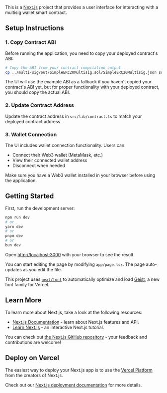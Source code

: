 This is a [Next.js](https://nextjs.org) project that provides a user interface for interacting with a multisig wallet smart contract.

## Setup Instructions

### 1. Copy Contract ABI

Before running the application, you need to copy your deployed contract's ABI:

```bash
# Copy the ABI from your contract compilation output
cp ../multi-sig/out/SimpleERC20Multisig.sol/SimpleERC20Multisig.json src/abi/SimpleERC20Multisig.json
```

The UI will use the example ABI as a fallback if you haven't copied your contract's ABI yet, but for proper functionality with your deployed contract, you should copy the actual ABI.

### 2. Update Contract Address

Update the contract address in `src/lib/contract.ts` to match your deployed contract address.

### 3. Wallet Connection

The UI includes wallet connection functionality. Users can:
- Connect their Web3 wallet (MetaMask, etc.)
- View their connected wallet address
- Disconnect when needed

Make sure you have a Web3 wallet installed in your browser before using the application.

## Getting Started

First, run the development server:

```bash
npm run dev
# or
yarn dev
# or
pnpm dev
# or
bun dev
```

Open [http://localhost:3000](http://localhost:3000) with your browser to see the result.

You can start editing the page by modifying `app/page.tsx`. The page auto-updates as you edit the file.

This project uses [`next/font`](https://nextjs.org/docs/app/building-your-application/optimizing/fonts) to automatically optimize and load [Geist](https://vercel.com/font), a new font family for Vercel.

## Learn More

To learn more about Next.js, take a look at the following resources:

- [Next.js Documentation](https://nextjs.org/docs) - learn about Next.js features and API.
- [Learn Next.js](https://nextjs.org/learn) - an interactive Next.js tutorial.

You can check out [the Next.js GitHub repository](https://github.com/vercel/next.js) - your feedback and contributions are welcome!

## Deploy on Vercel

The easiest way to deploy your Next.js app is to use the [Vercel Platform](https://vercel.com/new?utm_medium=default-template&filter=next.js&utm_source=create-next-app&utm_campaign=create-next-app-readme) from the creators of Next.js.

Check out our [Next.js deployment documentation](https://nextjs.org/docs/app/building-your-application/deploying) for more details.
